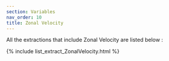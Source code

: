 ```yaml
---
section: Variables
nav_order: 10
title: Zonal Velocity
---
```


All the extractions that include Zonal Velocity are listed below :

{% include list_extract_ZonalVelocity.html %}
